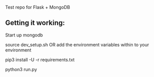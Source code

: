 Test repo for Flask + MongoDB



Getting it working:
---
Start up mongodb

source dev_setup.sh
    OR add the environment variables within to your environment

pip3 install -U -r requirements.txt

python3 run.py


